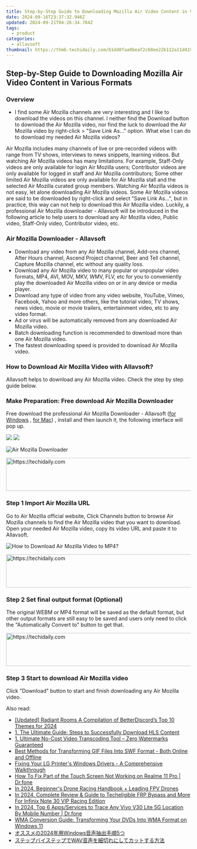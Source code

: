 ```yaml
---
title: Step-by-Step Guide to Downloading Mozilla Air Video Content in Various Formats
date: 2024-09-16T23:37:32.946Z
updated: 2024-09-21T04:26:34.784Z
tags:
  - product
categories:
  - allavsoft
thumbnail: https://thmb.techidaily.com/b1dd8faa0beaf2c68ee22b112a11d419910d65751f8e67cea228594ebc93d2a9.jpg
---
```


## Step-by-Step Guide to Downloading Mozilla Air Video Content in Various Formats

### Overview

* I find some Air Mozilla channels are very interesting and I like to download the videos on this channel. I neither find the Download button to download the Air Mozilla video, nor find the luck to download the Air Mozilla video by right-click > "Save Link As..." option. What else I can do to download my needed Air Mozilla videos?

Air Mozilla includes many channels of live or pre-recorded videos with range from TV shows, interviews to news snippets, learning videos. But watching Air Mozilla videos has many limitations. For example, Staff-Only videos are only available for login Air Mozilla users; Contributor videos are only available for logged in staff and Air Mozilla contributors; Some other limited Air Mozilla videos are only available for Air Mozilla stall and the selected Air Mozilla curated group members. Watching Air Mozilla videos is not easy, let alone downloading Air Mozilla videos. Some Air Mozilla videos are said to be downloaded by right-click and select "Save Link As...", but in practice, this way can not help to download this Air Mozilla video. Luckily, a professional Air Mozilla downloader - Allavsoft will be introduced in the following article to help users to download any Air Mozilla video, Public video, Staff-Only video, Contributor video, etc.

### Air Mozilla Downloader - Allavsoft

* Download any video from any Air Mozilla channel, Add-ons channel, After Hours channel, Ascend Project channel, Beer and Tell channel, Capture Mozilla channel, etc without any quality loss.
* Download any Air Mozilla video to many popular or unpopular video formats, MP4, AVI, MOV, MKV, WMV, FLV, etc for you to conveniently play the downloaded Air Mozilla video on or in any device or media player.
* Download any type of video from any video website, YouTube, Vimeo, Facebook, Yahoo and more others, like the tutorial video, TV shows, news video, movie or movie trailers, entertainment video, etc to any video format.
* Ad or virus will be automatically removed from any downloaded Air Mozilla video.
* Batch downloading function is recommended to download more than one Air Mozilla video.
* The fastest downloading speed is provided to download Air Mozilla video.

### How to Download Air Mozilla Video with Allavsoft?

Allavsoft helps to download any Air Mozilla video. Check the step by step guide below.

### Make Preparation: Free download Air Mozilla Downloader

Free download the professional Air Mozilla Downloader - Allavsoft ([for Windows](https://tools.techidaily.com/allavsoft/products/) , [for Mac](https://tools.techidaily.com/allavsoft/products/)) , install and then launch it, the following interface will pop up.

[![](https://www.allavsoft.com/how-to/../images/how-to/free-download-win.jpg)](https://tools.techidaily.com/allavsoft/products/) [![](https://www.allavsoft.com/how-to/../images/how-to/free-download-mac.jpg)](https://tools.techidaily.com/allavsoft/products/)

![Air Mozilla Downloader](https://www.allavsoft.com/how-to/../images/allavsoft/screen-shot-600.jpg)

<!-- affiliate ads begin -->
<a href="https://appsumo.8odi.net/c/5597632/2129741/7443" target="_top" id="2129741">
  <img src="//a.impactradius-go.com/display-ad/7443-2129741" border="0" alt="https://techidaily.com" width="728" height="90"/>
</a>
<img height="0" width="0" src="https://appsumo.8odi.net/i/5597632/2129741/7443" style="position:absolute;visibility:hidden;" border="0" />
<!-- affiliate ads end -->

### Step 1 Import Air Mozilla URL

Go to Air Mozilla official website, Click Channels button to browse Air Mozilla channels to find the Air Mozilla video that you want to download. Open your needed Air Mozilla video, copy its video URL and paste it to Allavsoft.

![How to Download Air Mozilla Video to MP4?](https://www.allavsoft.com/how-to/../images/how-to/download-rtmp-video/download-rtmp-video.jpg)

<!-- affiliate ads begin -->
<a href="https://appsumo.8odi.net/c/5597632/2144284/7443" target="_top" id="2144284">
  <img src="//a.impactradius-go.com/display-ad/7443-2144284" border="0" alt="https://techidaily.com" width="728" height="90"/>
</a>
<img height="0" width="0" src="https://appsumo.8odi.net/i/5597632/2144284/7443" style="position:absolute;visibility:hidden;" border="0" />
<!-- affiliate ads end -->

### Step 2 Set final output format (Optional)

The original WEBM or MP4 format will be saved as the default format, but other output formats are still easy to be saved and users only need to click the "Automatically Convert to" button to get that.

<!-- affiliate ads begin -->
<a href="https://laganoo.pxf.io/c/5597632/1657386/16446" target="_top" id="1657386">
  <img src="//a.impactradius-go.com/display-ad/16446-1657386" border="0" alt="https://techidaily.com" width="728" height="90"/>
</a>
<img height="0" width="0" src="https://laganoo.pxf.io/i/5597632/1657386/16446" style="position:absolute;visibility:hidden;" border="0" />
<!-- affiliate ads end -->

### Step 3 Start to download Air Mozilla video

Click "Download" button to start and finish downloading any Air Mozilla video.

<ins class="adsbygoogle"
     style="display:block"
     data-ad-format="autorelaxed"
     data-ad-client="ca-pub-7571918770474297"
     data-ad-slot="1223367746"></ins>

<ins class="adsbygoogle"
     style="display:block"
     data-ad-client="ca-pub-7571918770474297"
     data-ad-slot="8358498916"
     data-ad-format="auto"
     data-full-width-responsive="true"></ins>

<span class="atpl-alsoreadstyle">Also read:</span>
<div><ul>
<li><a href="https://discord-videos.techidaily.com/updated-radiant-rooms-a-compilation-of-betterdiscords-top-10-themes-for-2024/"><u>[Updated] Radiant Rooms A Compilation of BetterDiscord’s Top 10 Themes for 2024</u></a></li>
<li><a href="https://win-studio.techidaily.com/1-the-ultimate-guide-steps-to-successfully-download-hls-content/"><u>1. The Ultimate Guide: Steps to Successfully Download HLS Content</u></a></li>
<li><a href="https://win-studio.techidaily.com/1-ultimate-no-cost-video-transcoding-tool-zero-watermarks-guaranteed/"><u>1. Ultimate No-Cost Video Transcoding Tool – Zero Watermarks Guaranteed</u></a></li>
<li><a href="https://win-studio.techidaily.com/best-methods-for-transforming-gif-files-into-swf-format-both-online-and-offline/"><u>Best Methods for Transforming GIF Files Into SWF Format - Both Online and Offline</u></a></li>
<li><a href="https://driver-download.techidaily.com/fixing-your-lg-printers-windows-drivers-a-comprehensive-walkthrough/"><u>Fixing Your LG Printer's Windows Drivers - A Comprehensive Walkthrough</u></a></li>
<li><a href="https://fix-guide.techidaily.com/how-to-fix-part-of-the-touch-screen-not-working-on-realme-11-pro-drfone-by-drfone-fix-android-problems-fix-android-problems/"><u>How To Fix Part of the Touch Screen Not Working on Realme 11 Pro | Dr.fone</u></a></li>
<li><a href="https://extra-lessons.techidaily.com/in-2024-beginners-drone-racing-handbook-plus-leading-fpv-drones/"><u>In 2024, Beginner's Drone Racing Handbook + Leading FPV Drones</u></a></li>
<li><a href="https://unlock-android.techidaily.com/in-2024-complete-review-and-guide-to-techeligible-frp-bypass-and-more-for-infinix-note-30-vip-racing-edition-by-drfone-android/"><u>In 2024, Complete Review & Guide to Techeligible FRP Bypass and More For Infinix Note 30 VIP Racing Edition</u></a></li>
<li><a href="https://android-location-track.techidaily.com/in-2024-top-6-appsservices-to-trace-any-vivo-v30-lite-5g-location-by-mobile-number-drfone-by-drfone-virtual-android/"><u>In 2024, Top 6 Apps/Services to Trace Any Vivo V30 Lite 5G Location By Mobile Number | Dr.fone</u></a></li>
<li><a href="https://tech-revival.techidaily.com/wma-conversion-guide-transforming-your-dvds-into-wma-format-on-windows-11/"><u>WMA Conversion Guide: Transforming Your DVDs Into WMA Format on Windows 11</u></a></li>
<li><a href="https://win-studio.techidaily.com/2024windows5/"><u>オススメの2024年用Windows音声抽出手順5つ</u></a></li>
<li><a href="https://win-studio.techidaily.com/1726029828259-wav/"><u>ステップバイステップでWAV音声を細切れにしてカットする方法</u></a></li>
</ul></div>

